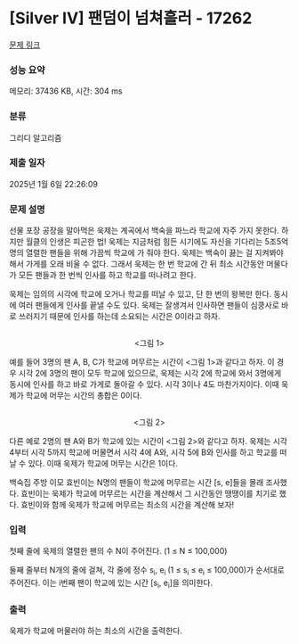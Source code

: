 # [Silver IV] 팬덤이 넘쳐흘러 - 17262 

[문제 링크](https://www.acmicpc.net/problem/17262) 

### 성능 요약

메모리: 37436 KB, 시간: 304 ms

### 분류

그리디 알고리즘

### 제출 일자

2025년 1월 6일 22:26:09

### 문제 설명

<p>선물 포장 공장을 말아먹은 욱제는 계곡에서 백숙을 파느라 학교에 자주 가지 못한다. 하지만 월클의 인생은 피곤한 법! 욱제는 지금처럼 힘든 시기에도 자신을 기다리는 5조5억명의 열렬한 팬들을 위해 가끔씩 학교에 가 줘야 한다. 욱제는 백숙이 끓는 걸 지켜봐야 해서 가게를 오래 비울 수 없다. 그래서 욱제는 한 번 학교에 간 뒤 최소 시간동안 머물다가 모든 팬들과 한 번씩 인사를 하고 학교를 떠나려고 한다.</p>

<p>욱제는 임의의 시각에 학교에 오거나 학교를 떠날 수 있고, 단 한 번의 왕복만 한다. 동시에 여러 팬들에게 인사를 끝낼 수도 있다. 욱제는 잘생겨서 인사하면 팬들이 심쿵사로 바로 쓰러지기 때문에 인사를 하는데 소요되는 시간은 0이라고 하자.</p>

<p style="text-align: center;"><img alt="" src="https://upload.acmicpc.net/481b6e46-5c87-4a4b-affc-1115ace572ab/-/preview/"></p>

<p style="text-align: center;"><그림 1></p>

<p>예를 들어 3명의 팬 A, B, C가 학교에 머무르는 시간이 <그림 1>과 같다고 하자. 이 경우 시각 2에 3명의 팬이 모두 학교에 있으므로, 욱제는 시각 2에 학교에 와서 3명에게 동시에 인사를 하고 바로 가게로 돌아갈 수 있다. 시각 3이나 4도 마찬가지이다. 이때 욱제가 학교에 머무는 시간의 총합은 0이다.</p>

<p style="text-align: center;"><img alt="" src="https://upload.acmicpc.net/1b246d11-2548-47c6-8a59-b7f699af1c9c/-/preview/"></p>

<p style="text-align: center;"><그림 2></p>

<p>다른 예로 2명의 팬 A와 B가 학교에 있는 시간이 <그림 2>와 같다고 하자. 욱제는 시각 4부터 시각 5까지 학교에 머물면서 시각 4에 A와, 시각 5에 B와 인사를 하고 학교를 떠날 수 있다. 이때 욱제가 학교에 머무는 시간은 1이다.</p>

<p>백숙집 주방 이모 효빈이는 N명의 팬들이 학교에 머무르는 시간 [s, e]들을 몰래 조사했다. 효빈이는 욱제가 학교에 머무르는 시간을 계산해서 그 시간동안 땡땡이를 치기로 했다. 효빈이와 함께 욱제가 학교에 머무르는 최소의 시간을 계산해 보자!</p>

### 입력 

 <p>첫째 줄에 욱제의 열렬한 팬의 수 N이 주어진다. (1 ≤ N ≤ 100,000)</p>

<p>둘째 줄부터 N개의 줄에 걸쳐, 각 줄에 정수 s<sub>i</sub>, e<sub>i </sub>(1 ≤ s<sub>i</sub> ≤ e<sub>i</sub> ≤ 100,000)가 순서대로 주어진다. 이는 i번째 팬이 학교에 있는 시간 [s<sub>i</sub>, e<sub>i</sub>]을 의미한다.</p>

### 출력 

 <p>욱제가 학교에 머물러야 하는 최소의 시간을 출력한다.</p>

